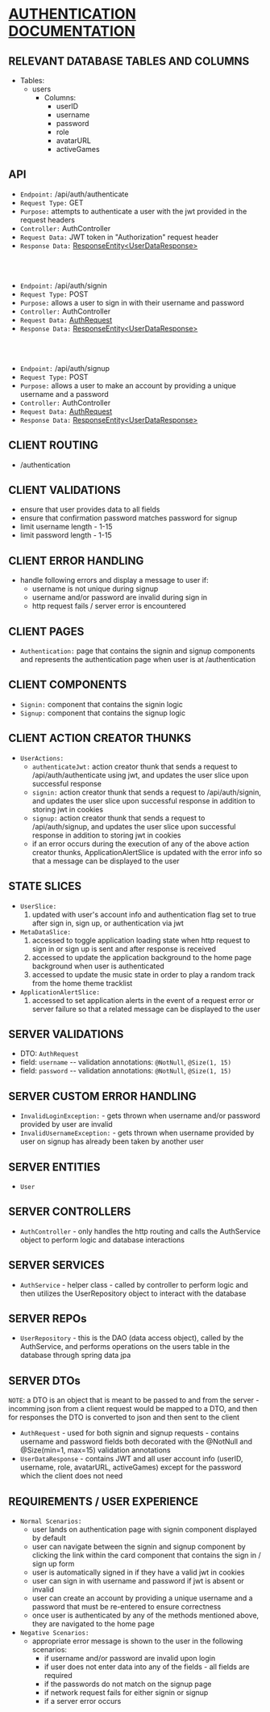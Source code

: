 # <u>AUTHENTICATION DOCUMENTATION</u>

## RELEVANT DATABASE TABLES AND COLUMNS
- Tables:
  - users
    - Columns:
      - userID
      - username
      - password
      - role
      - avatarURL
      - activeGames

## API
- `Endpoint:` /api/auth/authenticate
- `Request Type:` GET
- `Purpose:` attempts to authenticate a user with the jwt provided in the request headers
- `Controller:` AuthController
- `Request Data:` JWT token in "Authorization" request header
- `Response Data:` [ResponseEntity\<UserDataResponse\>](#server-dtos)

<br></br>

- `Endpoint:` /api/auth/signin
- `Request Type:` POST
- `Purpose:` allows a user to sign in with their username and password
- `Controller:` AuthController
- `Request Data:` [AuthRequest](#server-dtos)
- `Response Data:` [ResponseEntity\<UserDataResponse\>](#server-dtos)

<br></br>

- `Endpoint:` /api/auth/signup
- `Request Type:` POST
- `Purpose:` allows a user to make an account by providing a unique username and a password
- `Controller:` AuthController
- `Request Data:` [AuthRequest](#server-dtos) 
- `Response Data:` [ResponseEntity\<UserDataResponse\>](#server-dtos)

## CLIENT ROUTING
- /authentication 

## CLIENT VALIDATIONS 
- ensure that user provides data to all fields
- ensure that confirmation password matches password for signup
- limit username length - 1-15
- limit password length - 1-15

## CLIENT ERROR HANDLING
- handle following errors and display a message to user if:
  - username is not unique during signup
  - username and/or password are invalid during sign in
  - http request fails / server error is encountered

## CLIENT PAGES
- `Authentication:` page that contains the signin and signup components and represents the authentication page when user is at /authentication

## CLIENT COMPONENTS
- `Signin:` component that contains the signin logic
- `Signup:` component that contains the signup logic

## CLIENT ACTION CREATOR THUNKS
- `UserActions:`
  - `authenticateJwt:` action creator thunk that sends a request to /api/auth/authenticate using jwt, and updates the user slice upon successful response
  - `signin:` action creator thunk that sends a request to /api/auth/signin, and updates the user slice upon successful response in addition to storing jwt in cookies
  - `signup:` action creator thunk that sends a request to /api/auth/signup, and updates the user slice upon successful response in addition to storing jwt in cookies
  - if an error occurs during the execution of any of the above action creator thunks, ApplicationAlertSlice is updated with the error info so that a message can be displayed to the user

## STATE SLICES
- `UserSlice:` 
  1. updated with user's account info and authentication flag set to true after sign in, sign up, or authentication via jwt
- `MetaDataSlice:` 
  1. accessed to toggle application loading state when http request to sign in or sign up is sent and after response is received
  2. accessed to update the application background to the home page background when user is authenticated
  3. accessed to update the music state in order to play a random track from the home theme tracklist
- `ApplicationAlertSlice:`
  1. accessed to set application alerts in the event of a request error or server failure so that a related message can be displayed to the user
  
## SERVER VALIDATIONS
- DTO: `AuthRequest`
 - field: `username` -- validation annotations: `@NotNull`, `@Size(1, 15)`
 - field: `password` -- validation annotations: `@NotNull`, `@Size(1, 15)`

## SERVER CUSTOM ERROR HANDLING 
- `InvalidLoginException:` - gets thrown when username and/or password provided by user are invalid
- `InvalidUsernameException:` - gets thrown when username provided by user on signup has already been taken by another user

## SERVER ENTITIES
- `User` 

## SERVER CONTROLLERS
- `AuthController` - only handles the http routing and calls the AuthService object to perform logic and database interactions

## SERVER SERVICES
- `AuthService` - helper class - called by controller to perform logic and then utilizes the UserRepository object to interact with the database

## SERVER REPOs
- `UserRepository` - this is the DAO (data access object), called by the AuthService, and performs operations on the users table in the database through spring data jpa

## SERVER DTOs
`NOTE`: a DTO is an object that is meant to be passed to and from the server - incomming json from a client request would be mapped to a 
 DTO, and then for responses the DTO is converted to json and then sent to the client
- `AuthRequest` - used for both signin and signup requests - contains username and password fields both decorated with the @NotNull and @Size(min=1, max=15) validation annotations
- `UserDataResponse` - contains JWT and all user account info (userID, username, role, avatarURL, activeGames) except for the password which the client does not need

## REQUIREMENTS / USER EXPERIENCE
- `Normal Scenarios:`
  - user lands on authentication page with signin component displayed by default
  - user can navigate between the signin and signup component by clicking the link within the card component that contains the sign in / sign up form
  - user is automatically signed in if they have a valid jwt in cookies
  - user can sign in with username and password if jwt is absent or invalid
  - user can create an account by providing a unique username and a password that must be re-entered to ensure correctness
  - once user is authenticated by any of the methods mentioned above, they are navigated to the home page
- `Negative Scenarios:`
  - appropriate error message is shown to the user in the following scenarios:
    - if username and/or password are invalid upon login 
    - if user does not enter data into any of the fields - all fields are required
    - if the passwords do not match on the signup page
    - if network request fails for either signin or signup
    - if a server error occurs